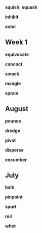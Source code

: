 
**squish**, **squash** 

**inhibit**

**extol** 

## Week 1 

**equivocate**

**concoct**

**smack**

**mangle**

**sprain**

## August  

**pounce**

**dredge**

**pivot**

**disperse**

**encumber**

## July  

**balk**

**pinpoint**

**spurt** 

**roil**

**whet**

